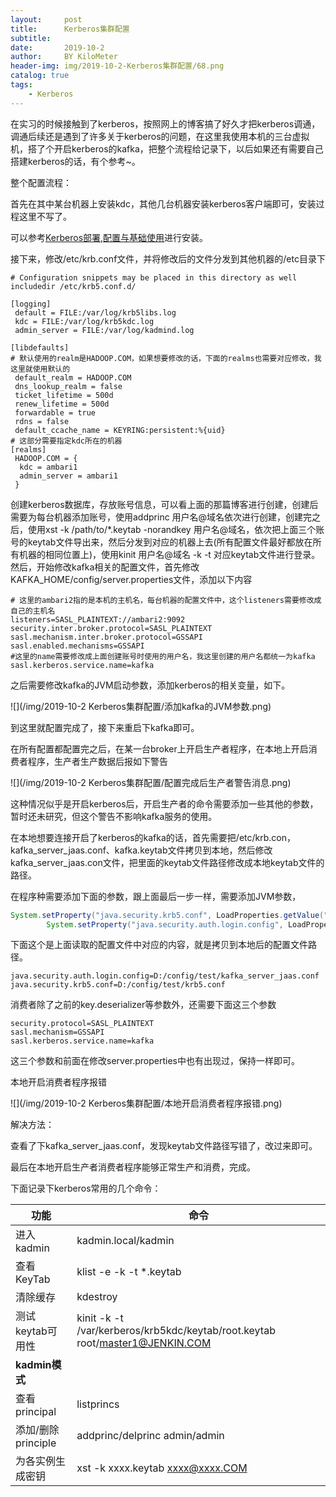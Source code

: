 ```yaml
---
layout:     post
title:      Kerberos集群配置
subtitle:   
date:       2019-10-2
author:     BY KiloMeter
header-img: img/2019-10-2-Kerberos集群配置/68.png
catalog: true
tags:
    - Kerberos
---
```


在实习的时候接触到了kerberos，按照网上的博客搞了好久才把kerberos调通，调通后续还是遇到了许多关于kerberos的问题，在这里我使用本机的三台虚拟机，搭了个开启kerberos的kafka，把整个流程给记录下，以后如果还有需要自己搭建kerberos的话，有个参考~。

整个配置流程：

首先在其中某台机器上安装kdc，其他几台机器安装kerberos客户端即可，安装过程这里不写了。

可以参考[Kerberos部署,配置与基础使用]([https://leibnizhu.gitlab.io/2018/03/07/Kerberos%E9%83%A8%E7%BD%B2-%E9%85%8D%E7%BD%AE%E4%B8%8E%E5%9F%BA%E7%A1%80%E4%BD%BF%E7%94%A8/](https://leibnizhu.gitlab.io/2018/03/07/Kerberos部署-配置与基础使用/))进行安装。

接下来，修改/etc/krb.conf文件，并将修改后的文件分发到其他机器的/etc目录下

```properties
# Configuration snippets may be placed in this directory as well
includedir /etc/krb5.conf.d/

[logging]
 default = FILE:/var/log/krb5libs.log
 kdc = FILE:/var/log/krb5kdc.log
 admin_server = FILE:/var/log/kadmind.log

[libdefaults]
# 默认使用的realm是HADOOP.COM，如果想要修改的话，下面的realms也需要对应修改，我这里就使用默认的
 default_realm = HADOOP.COM
 dns_lookup_realm = false
 ticket_lifetime = 500d
 renew_lifetime = 500d
 forwardable = true
 rdns = false
 default_ccache_name = KEYRING:persistent:%{uid}
# 这部分需要指定kdc所在的机器
[realms]
 HADOOP.COM = {
  kdc = ambari1
  admin_server = ambari1
 }

```

创建kerberos数据库，存放账号信息，可以看上面的那篇博客进行创建，创建后需要为每台机器添加账号，使用addprinc 用户名@域名依次进行创建，创建完之后，使用xst -k /path/to/*.keytab -norandkey 用户名@域名，依次把上面三个账号的keytab文件导出来，然后分发到对应的机器上去(所有配置文件最好都放在所有机器的相同位置上)，使用kinit 用户名@域名 -k -t 对应keytab文件进行登录。然后，开始修改kafka相关的配置文件，首先修改KAFKA_HOME/config/server.properties文件，添加以下内容

```properties
# 这里的ambari2指的是本机的主机名，每台机器的配置文件中，这个listeners需要修改成自己的主机名
listeners=SASL_PLAINTEXT://ambari2:9092
security.inter.broker.protocol=SASL_PLAINTEXT
sasl.mechanism.inter.broker.protocol=GSSAPI
sasl.enabled.mechanisms=GSSAPI
#这里的name需要修改成上面创建账号时使用的用户名，我这里创建的用户名都统一为kafka
sasl.kerberos.service.name=kafka
```
 
之后需要修改kafka的JVM启动参数，添加kerberos的相关变量，如下。

![](/img/2019-10-2 Kerberos集群配置/添加kafka的JVM参数.png)

到这里就配置完成了，接下来重启下kafka即可。

在所有配置都配置完之后，在某一台broker上开启生产者程序，在本地上开启消费者程序，生产者生产数据后报如下警告

![](/img/2019-10-2 Kerberos集群配置/配置完成后生产者警告消息.png)

这种情况似乎是开启kerberos后，开启生产者的命令需要添加一些其他的参数，暂时还未研究，但这个警告不影响kafka服务的使用。

在本地想要连接开启了kerberos的kafka的话，首先需要把/etc/krb.con，kafka_server_jaas.conf、kafka.keytab文件拷贝到本地，然后修改kafka_server_jaas.con文件，把里面的keytab文件路径修改成本地keytab文件的路径。

在程序种需要添加下面的参数，跟上面最后一步一样，需要添加JVM参数，

```java
System.setProperty("java.security.krb5.conf", LoadProperties.getValue("java.security.krb5.conf"));
        System.setProperty("java.security.auth.login.config", LoadProperties.getValue("java.security.auth.login.config"));
```

下面这个是上面读取的配置文件中对应的内容，就是拷贝到本地后的配置文件路径。

```properties
java.security.auth.login.config=D:/config/test/kafka_server_jaas.conf
java.security.krb5.conf=D:/config/test/krb5.conf
```

消费者除了之前的key.deserializer等参数外，还需要下面这三个参数

```properties
security.protocol=SASL_PLAINTEXT
sasl.mechanism=GSSAPI
sasl.kerberos.service.name=kafka
```

这三个参数和前面在修改server.properties中也有出现过，保持一样即可。

本地开启消费者程序报错

![](/img/2019-10-2 Kerberos集群配置/本地开启消费者程序报错.png)

解决方法：

查看了下kafka_server_jaas.conf，发现keytab文件路径写错了，改过来即可。

最后在本地开启生产者消费者程序能够正常生产和消费，完成。

下面记录下kerberos常用的几个命令：

| 功能               | 命令                                                         |
| ------------------ | ------------------------------------------------------------ |
| 进入kadmin         | kadmin.local/kadmin                                          |
| 查看KeyTab         | klist -e -k -t *.keytab                                      |
| 清除缓存           | kdestroy                                                     |
| 测试keytab可用性   | kinit -k -t /var/kerberos/krb5kdc/keytab/root.keytab root/master1@JENKIN.COM |
| **kadmin模式**     |                                                              |
| 查看principal      | listprincs                                                   |
| 添加/删除principle | addprinc/delprinc admin/admin                                |
| 为各实例生成密钥   | xst -k xxxx.keytab xxxx@xxxx.COM                             |



